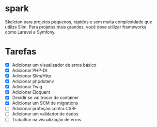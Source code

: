 # spark

Skeleton para projetos pequenos, rápidos e sem muita complexidade que utiliza Slim. Para projetos mais grandes, você deve utilizar frameworks como Laravel e Symfony.

# Tarefas

- [x] Adicionar um visualizador de erros básico
- [x] Adicionar PHP-DI
- [x] Adicionar Slim/Http
- [x] Adicionar phpdotenv
- [x] Adicionar Twig
- [x] Adicionar Eloquent
- [x] Decidir se vai trocar de container
- [x] Adicionar um SCM de migrations
- [ ] Adicionar proteção contra CSRF
- [ ] Adicionar um validador de dados
- [ ] Trabalhar na visualização de erros
